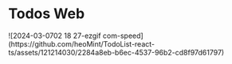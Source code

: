 # Todos Web
<link rel='todolist' herf='todolist-code.netlify.app' />
![2024-03-0702 18 27-ezgif com-speed](https://github.com/heoMint/TodoList-react-ts/assets/121214030/2284a8eb-b6ec-4537-96b2-cd8f97d61797)
